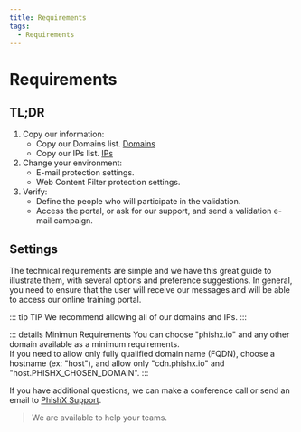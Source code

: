 ```yaml
---
title: Requirements
tags:
  - Requirements
---
```

# Requirements

## TL;DR

1. Copy our information:
   * Copy our Domains list. [Domains](/en/guide/requirements/domains)
   * Copy our IPs list. [IPs](/en/guide/requirements/ips)
2. Change your environment:
   * E-mail protection settings.
   * Web Content Filter protection settings.
3. Verify:
   * Define the people who will participate in the validation.
   * Access the portal, or ask for our support, and send a validation e-mail campaign.

## Settings

The technical requirements are simple and we have this great guide to illustrate them, with several options and preference suggestions.
In general, you need to ensure that the user will receive our messages and will be able to access our online training portal.

::: tip TIP
We recommend allowing all of our domains and IPs.
:::

::: details Minimun Requirements
You can choose "phishx.io" and any other domain available as a minimum requirements.<br>
If you need to allow only fully qualified domain name (FQDN), choose a hostname (ex: "host"), and allow only "cdn.phishx.io" and "host.PHISHX_CHOSEN_DOMAIN".
:::

If you have additional questions, we can make a conference call or send an email to [PhishX Support](mailto:support@phishx.io).

> We are available to help your teams.




